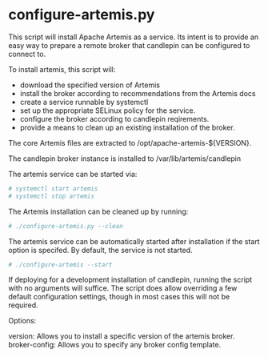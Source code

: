 # configure-artemis.py

This script will install Apache Artemis as a service. Its intent is to
provide an easy way to prepare a remote broker that candlepin can be
configured to connect to.

To install artemis, this script will:
* download the specified version of Artemis
* install the broker according to recommendations from the Artemis docs
* create a service runnable by systemctl
* set up the appropriate SELinux policy for the service.
* configure the broker according to candlepin reqirements.
* provide a means to clean up an existing installation of the broker.


The core Artemis files are extracted to /opt/apache-artemis-${VERSION}.

The candlepin broker instance is installed to /var/lib/artemis/candlepin

The artemis service can be started via:

```bash
# systemctl start artemis
# systemctl stop artemis
```

The Artemis installation can be cleaned up by running:
```bash
# ./configure-artemis.py --clean
```

The artemis service can be automatically started after installation if the
start option is specifed. By default, the service is not started.
```bash
# ./configure-artemis --start
```

If deploying for a development installation of candlepin, running the script
with no arguments will suffice. The script does allow overriding a few default
configuration settings, though in most cases this will not be required.

Options:

version: Allows you to install a specific version of the artemis broker.
broker-config: Allows you to specify any broker config template.


